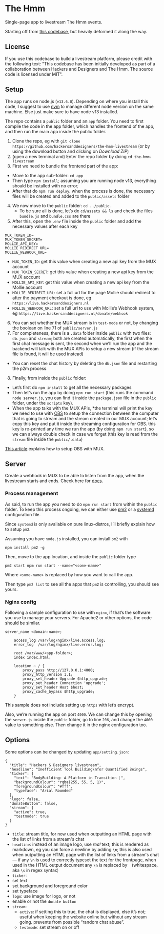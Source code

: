 # The Hmm

Single-page app to livestream The Hmm events.

Starting off from [this codebase](https://mux.com/articles/how-to-build-your-own-live-streaming-app-with-mux-video/), but heavily deformed it along the way.

## License

If you use this codebase to build a livestream platform, please credit with the following text: "This codebase has been initially developed as part of a collaboration between Hackers and Designers and The Hmm. The source code is licensed under MIT".

## Setup

The app runs on node.js (`v13.6.0`). Depending on where you install this code, I suggest to use [nvm](https://github.com/nvm-sh/nvm) to manage different node version on the same machine. Else just make sure to have node v13 installed.

The repo contains a `public` folder and an `app` folder. You need to first compile the code in the app folder, which handles the frontend of the app, and then run the main app inside the public folder.

1. Clone the repo, eg with `git clone https://github.com/hackersanddesigners/the-hmm-livestream` (or by using the download button and clicking on *Download ZIP*)
2. (open a new terminal and) Enter the repo folder by doing `cd the-hmm-livestream`
3. First we need to bundle the frontend part of the app: 
  - Move to the app sub-folder: `cd app`
  - Then type `npm install`; assuming you are running node v13, everything should be installed with no error; 
  - After that do `npm run deploy`. when the process is done, the necessary files will be created and added to the `public/assets` folder
4. We now move to the `public` folder: `cd ../public`. 
   - To be sure all is done, let’s do `cd/assets && ls` and check the files `bundle.js` and `bundle.css` are there
5. After this, open the `.env` file inside the `public` folder and add the necessary values after each key

  ```
  MUX_TOKEN_ID=
  MUX_TOKEN_SECRET=
  MOLLIE_API_KEY=
  MOLLIE_REDIRECT_URL=
  MOLLIE_WEBHOOK_URL=
  ```
  
  - `MUX_TOKEN_ID`: get this value when creating a new api key from the MUX account
  - `MUX_TOKEN_SECRET`: get this value when creating a new api key from the MUX account
  - `MOLLIE_API_KEY`: get this value when creating a new api key from the Mollie account
  - `MOLLIE_REDIRECT_URL`: set a full url for the page Mollie should redirect to after the payment checkout is done, eg `https://live.hackersanddesigners.nl`
  - `MOLLIE_WEBHOOK_URL`: set a full url to use with Mollie’s Webhook system, eg `https://live.hackersanddesigners.nl/donate/webhook`
6. You can set whether the MUX stream is in `test-mode` or not, by changing the boolean on line 71 of `public/server.js`
7. For completeness, there is a `.data` folder inside `public` with two files: `db.json` and `stream`; both are created automatically, the first when the first chat message is sent, the second when we’ll run the app and the backend will talk with the MUX APIs to setup a new stream (if the stream file is found, it will be used instead)
  - You can reset the chat history by deleting the `db.json` file and restarting the p2m process
8. Finally, from inside the `public` folder:
  - Let’s first do `npm install` to get all the necessary packages
  - Then let’s run the app by doing `npm run start` (this runs the command `node server.js`, you can find it inside the `package.json` file in the `public` folder, under the `scripts` key). 
  - When the app talks with the MUX APIs, *the terminal will print the key we need to use with [OBS](ht*tps://obsproject.com/) to setup the connection between the computer that is going to stream and the stream created in our MUX account; let’s copy this key and put it inside the streaming configuration for OBS. this key is re-printed any time we run the app (by doing `npm run start`), so we can always double check in case we forget (this key is read from the `stream` file inside the `public/.data`)
  
[This article](https://docs.mux.com/docs/configure-broadcast-software) explains how to setup OBS with MUX.
  
## Server

Create a webhook in MUX to be able to listen from the app, when the livestream starts and ends. Check here for [docs](https://docs.mux.com/docs/webhooks).

### Process management

As said, to run the app you need to do `npm run start` from within the `public` folder. To keep this process ongoing, we can either use [pm2](https://github.com/Unitech/pm2) or a [systemd](https://en.m.wikipedia.org/wiki/Systemd) configuration file.

Since `systemd` is only available on pure linux-distros, I’ll briefly explain how to setup `pm2`.

Assuming you have `node.js` installed, you can install `pm2` with

```
npm install pm2 -g
```

Then, move to the app location, and inside the `public` folder type

```
pm2 start npm run start --name="<some-name>"
```

Where `<some-name>` is replaced by how you want to call the app.

Then type `pm2 list` to see all the apps that `pm2` is controlling, you should see yours.

### Nginx config

Following a sample configuration to use with `nginx`, if that’s the software you use to manage your servers. For Apache2 or other options, the code should be similar.

```
server_name <domain-name>;
 
    access_log /var/log/nginx/live.access.log;
    error_log  /var/log/nginx/live.error.log;
 
    root /var/www/<app-folder>;
    index index.html;
 
    location ~ / {
        proxy_pass http://127.0.0.1:4000;
        proxy_http_version 1.1;
        proxy_set_header Upgrade $http_upgrade;
        proxy_set_header Connection 'upgrade';
        proxy_set_header Host $host;
        proxy_cache_bypass $http_upgrade;
    }
```

This sample does not include setting up `https` with let’s encrypt.

Also, we’re running the app on port `4000`. We can change this by opening the `server.js` inside the `public` folder, go to line `206`, and change the `4000` value to something else. Then change it in the nginx configuration too.

## Options

Some options can be changed by updating `app/setting.json`:

```
{
  "title": "Hackers & Designers livestream",
  "headline": "Inefficient Tool Building\nfor Quantified Beings",
  "ticker": {
    "text": "BodyBuilding: A Platform in Transition |",
    "backgroundColour": "rgba(255, 55, 5, 1)",
    "foregroundColour": "#fff",
    "typeface": "Arial Rounded"
  },
  "logo": false,
  "donateButton": false,
  "stream": {
    "active": true,
    "testmode": true
  }
}
```

- `title`: stream title, for now used when outputting an HTML page with the list of links from a stream's chat
- `headline`: instead of an image logo, use *real* text; this is rendered as markdown, eg you can force a newline by adding `\n`; this is also used when outputting an HTML page with the list of links from a stream's chat — if any `\n` is used to correctly typeset the text for the frontpage, when used in the HTML output document any `\n` is replaced by ` ` (whitespace, aka `\s` in regex syntax)
- `ticker`:
 - set text
 - set background and foreground color
 - set typeface
- `logo`: use image for logo, or not
- enable or not the `donate button`
- `stream`: 
  - `active`: if setting this to true, the chat is displayed, else it’s not; useful when keeping the website online but without any stream going. prevents from possible “random chat abuse”.
  -  `testmode`: set stream on or off
